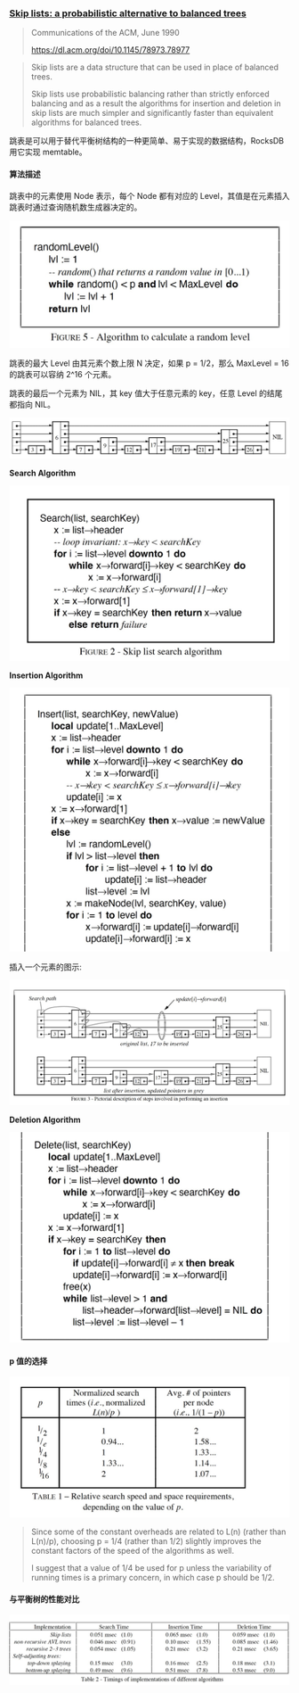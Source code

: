 ### [Skip lists: a probabilistic alternative to balanced trees](../assets/pdfs/skiplists-cacm1990.pdf)

> Communications of the ACM, June 1990
>
> https://dl.acm.org/doi/10.1145/78973.78977

> Skip lists are a data structure that can be used in place of balanced trees.
>
> Skip lists use probabilistic balancing rather than strictly enforced balancing
and as a result the algorithms for insertion and deletion in skip lists are
much simpler and significantly faster than equivalent algorithms for
balanced trees.

跳表是可以用于替代平衡树结构的一种更简单、易于实现的数据结构，RocksDB 用它实现 memtable。

#### 算法描述

跳表中的元素使用 Node 表示，每个 Node 都有对应的 Level，其值是在元素插入跳表时通过查询随机数生成器决定的。

![random level](../assets/images/skiplist_random_level.jpg)

跳表的最大 Level 由其元素个数上限 N 决定，如果 p = 1/2，那么 MaxLevel = 16 的跳表可以容纳 2^16 个元素。

跳表的最后一个元素为 NIL，其 key 值大于任意元素的 key，任意 Level 的结尾都指向 NIL。

![skip list](../assets/images/skiplist_example.jpg)

**Search Algorithm**

![skip list search algorithm](../assets/images/skiplist_search_algo.jpg)

**Insertion Algorithm**

![skip list insertion algorithm](../assets/images/skiplist_insertion_algo.jpg)

插入一个元素的图示:

![skip list insertion example](../assets/images/skiplist_insertion_example.jpg)

**Deletion Algorithm**

![skip list deletion algorithm](../assets/images/skiplist_deletion_algo.jpg)

#### p 值的选择

![value of p](../assets/images/skiplist_value_of_p.jpg)

> Since some of the constant overheads are related
to L(n) (rather than L(n)/p), choosing p = 1/4 (rather than
1/2) slightly improves the constant factors of the speed of the
algorithms as well. 
>
> I suggest that a value of 1/4 be used for p
unless the variability of running times is a primary concern, in
which case p should be 1/2.

#### 与平衡树的性能对比

![performance compare](../assets/images/skiplist_performance_compare.jpg)